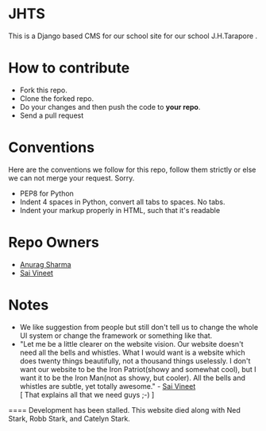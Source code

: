 JHTS
====

This is a Django based CMS for our school site for our school J.H.Tarapore .

How to contribute
=================

<ul>
  <li>Fork this repo.
  <li>Clone the forked repo.
  <li>Do your changes and then push the code to <b>your repo</b>.
  <li>Send a pull request
</ul>

Conventions
===========
Here are the conventions we follow for this repo, follow them strictly or else we can not merge your request. Sorry.

* PEP8 for Python
* Indent 4 spaces in Python, convert all tabs to spaces. No tabs.
* Indent your markup properly in HTML, such that it's readable

Repo Owners
===========

<ul>
<li><a href="https://github.com/Anurag-Ans">Anurag Sharma</a>
<li><a href="https://github.com/svineet">Sai Vineet</a>
</ul>

Notes
=====
* We like suggestion from people but still don't tell us to change the whole UI system or change the framework or    something like that.
* "Let me be a little clearer on the website vision. Our website doesn't need all the bells and whistles. What I would want is a website which does twenty things beautifully, not a thousand things uselessly. I don't want our website to be the Iron Patriot(showy and somewhat cool), but I want it to be the Iron Man(not as showy, but cooler). All the bells and whistles are subtle, yet totally awesome." - <a href="https://github.com/svineet">Sai Vineet</a> <br> 
[ That explains all that we need guys  ;-) ]

====
Development has been stalled.
This website died along with Ned Stark, Robb Stark, and Catelyn Stark.
